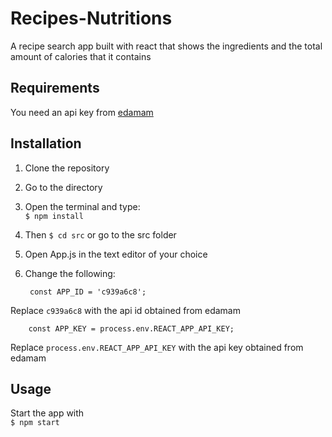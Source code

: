 # Recipes-Nutritions
A recipe search app built with react that shows the ingredients and the total amount of calories that it contains

## Requirements
You need an api key from [edamam](https://developer.edamam.com/edamam-recipe-api "edamam")

## Installation
1. Clone the repository
2. Go to the directory
3. Open the terminal and type: <br>
`
$ npm install
`
4. Then `$ cd src` or go to the src folder
5. Open App.js in the text editor of your choice
6. Change the following: <br>

		const APP_ID = 'c939a6c8';
Replace `c939a6c8` with the api id obtained from edamam

		const APP_KEY = process.env.REACT_APP_API_KEY; 
Replace `process.env.REACT_APP_API_KEY` with the api key obtained from edamam

## Usage
Start the app with <br>
`
$ npm start
`
